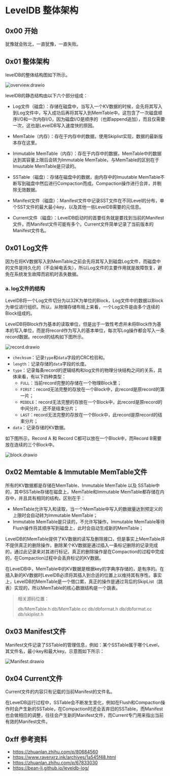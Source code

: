 # LevelDB 整体架构
## 0x00 开始
犹豫就会败北，一直犹豫，一直失败。
## 0x01 整体架构

levelDB的整体结构图如下所示。

![overview.drawio](https://ap0l1o.oss-cn-qingdao.aliyuncs.com/img/overview_levelDB.drawio.png)

levelDB的静态结构由以下六个部分组成：

- Log文件（磁盘）：存储在磁盘中，当写入一个KV数据的时候，会先将其写入到Log文件中，写入成功后再将其写入到MemTable中。这包含了一次磁盘顺序I/O和一次内存I/O，因为磁盘I/O是顺序的（也即append追加），而且仅需要一次，这也是LevelDB写入速度快的原因。

- MemTable（内存）：存在于内存中的数据，使用Skiplist实现，数据的最新版本存在这里。
- Immutable MemTable（内存）：存在于内存中的数据，MemTable中的数据达到其容量上限后会转为Immutable MemTable，与MemTable的区别在于Imuutable MemTable是只读的。
- SSTable（磁盘）：存储在磁盘中的数据，由内存中的Imuutable MemTable不断写到磁盘中然后进行Compaction而成。Compaction操作进行合并，并剔除无效数据。
- Manifest文件（磁盘）：Manifest文件中记录SST文件在不同Level的分布，单个SST文件的最大最小key，以及其他一些LevelDB需要的元信息。
- Current文件（磁盘）：LevelDB启动时的首要任务就是要找到当前的Manifest文件，而Manifest文件可能有多个。Current文件简单记录了当前版本的Manifest文件名。

## 0x01 Log文件

因为在将KV数据写入到MemTable之前会先将其写入到磁盘Log文件，而磁盘中的文件是持久化的（不会掉电丢失），所以Log文件的主要作用就是故障恢复，避免在系统发生故障而宕机时丢失数据。

### a. log文件的结构

LevelDB将一个Log文件切分为以32K为单位的Block，Log文件中的数据以Block为单位进行组织。所以，从物理存储布局上来看，一个Log文件是由多个连续的Block组成的。

LevelDB将Block作为基本的读取单位，但是出于一致性考虑并未将Block作为基本的写入单位，而是将record作为写入的基本单位，每次写Log操作都会写入一条record数据。record的结构如下图所示。

 ![record.drawio](https://ap0l1o.oss-cn-qingdao.aliyuncs.com/img/record.drawio.png)

- `checksum`：记录`type`和`data`字段的CRC检验和。
- `length`：记录存储的`data`字段的长度。
- `type`：记录每条record的逻辑结构和log文件的物理分块结构之间的关系，具体来看，有以下四种类型：
  - `FULL`：当前record完整的存储在一个物理Block里；
  - `FIRST`：record无法完整的存放在一个Block中，此record是原record的第一片；
  - `MIDDLE`：record无法完整的存放在一个Block中，此record是原record的中间分片，还不是结束分片；
  - `LAST`：record无法完整的存放在一个Block中，此record是原record的结束分片；
- `data`：记录存储的KV数据。

如下图所示，Record A 和 Record C都可以放在一个Block中，而Record B需要放在连续的三个Block中。

![block.drawio](https://ap0l1o.oss-cn-qingdao.aliyuncs.com/img/block.drawio.png)

## 0x02 Memtable & Immutable MemTable文件

所有的KV数据都是存储在MemTable、Immutable MemTable 以及 SSTable中的，其中SSTable存储在磁盘上，MemTable和Immutable MemTable都存储在内存中，并且具有相同的结构，区别在于：

- MemTable允许写入和读取，当一个MemTable中写入的数据量达到预定义的上限时会自动转为Immutable MemTable；
- Immutable MemTable是只读的，不允许写操作，Immutable MemTable等待Flush操作将其顺序写到磁盘上，此时会自动生成新的MemTable；

LevelDB的MemTable提供了KV数据的读写及删除接口，但是事实上MemTable并不提供真正的删除操作，删除某个KV数据是通过插入一条标记删除的记录完成的，通过此记录来对其进行标记，真正的删除操作是在Compaction的过程中完成的，在Compaction过程中会丢弃标记的KV数据。

在LevelDB中，MemTable中的KV数据是根据key的字典序存储的，是有序的。在插入新的KV数据时LevelDB必须将其插入到合适的位置上以维持其有序性。事实上，LevelDB的MemTable是一个借口累，真正的操作是通过背后的SkipList（跳表）实现的，所以MemTable的核心数据结构是一个跳表。

>相关源码位置：
>
>db/MemTable.h
>db/MemTable.cc
>db/dbformat.h
>db/dbformat.cc
>db/skiplist.h

## 0x03 Manifest文件

Manifest文件记录了SSTable的管理信息，例如：某个SSTable属于哪个Level，其文件名，最小key和最大key。示意图如下所示：

![Manifest.drawio](https://ap0l1o.oss-cn-qingdao.aliyuncs.com/img/Manifest.drawio.png)

## 0x04 Current文件

Current文件的内容只有记载的当前Manifest的文件名。

在LevelDB运行过程中，SSTable会不断发生变化，例如在Flush和Compaction操作时会产生新的SSTable，在Compaction时还会丢弃旧的SSTable，而Manifest也会做相应的调整，往往会产生新的Manifest文件，而Current专门用来指出当前有效的Manifest文件。

## 0xff 参考资料

- https://zhuanlan.zhihu.com/p/80684560
- https://www.ravenxrz.ink/archives/1a545f48.html
- https://zhuanlan.zhihu.com/p/67833030
- https://bean-li.github.io/leveldb-log/



